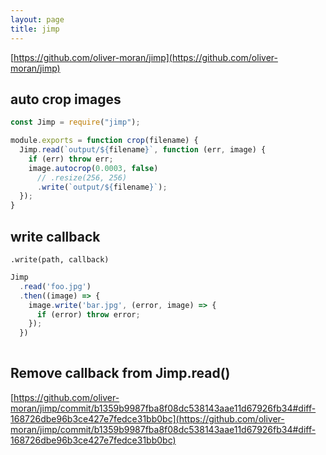 ```yaml
---
layout: page
title: jimp
---
```


[https://github.com/oliver-moran/jimp](https://github.com/oliver-moran/jimp)

## auto crop images

```js
const Jimp = require("jimp");

module.exports = function crop(filename) {
  Jimp.read(`output/${filename}`, function (err, image) {
    if (err) throw err;
    image.autocrop(0.0003, false)
      // .resize(256, 256)
      .write(`output/${filename}`);
  });
}
```

## write callback

`.write(path, callback)`

```js
Jimp
  .read('foo.jpg')
  .then((image) => {
    image.write('bar.jpg', (error, image) => {
      if (error) throw error;
    });
  })
  
```

## Remove callback from Jimp.read()

[https://github.com/oliver-moran/jimp/commit/b1359b9987fba8f08dc538143aae11d67926fb34#diff-168726dbe96b3ce427e7fedce31bb0bc](https://github.com/oliver-moran/jimp/commit/b1359b9987fba8f08dc538143aae11d67926fb34#diff-168726dbe96b3ce427e7fedce31bb0bc)


